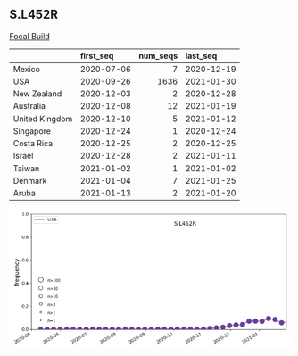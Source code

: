 

## S.L452R
[Focal Build](https://nextstrain.org/groups/neherlab/ncov/S.L452R?c=gt-S_13,152,452)

|                | first_seq   |   num_seqs | last_seq   |
|:---------------|:------------|-----------:|:-----------|
| Mexico         | 2020-07-06  |          7 | 2020-12-19 |
| USA            | 2020-09-26  |       1636 | 2021-01-30 |
| New Zealand    | 2020-12-03  |          2 | 2020-12-28 |
| Australia      | 2020-12-08  |         12 | 2021-01-19 |
| United Kingdom | 2020-12-10  |          5 | 2021-01-12 |
| Singapore      | 2020-12-24  |          1 | 2020-12-24 |
| Costa Rica     | 2020-12-25  |          2 | 2020-12-25 |
| Israel         | 2020-12-28  |          2 | 2021-01-11 |
| Taiwan         | 2021-01-02  |          1 | 2021-01-02 |
| Denmark        | 2021-01-04  |          7 | 2021-01-25 |
| Aruba          | 2021-01-13  |          2 | 2021-01-20 |

![Overall trends S.L452R](/overall_trends_figures/overall_trends_S.L452R.png)